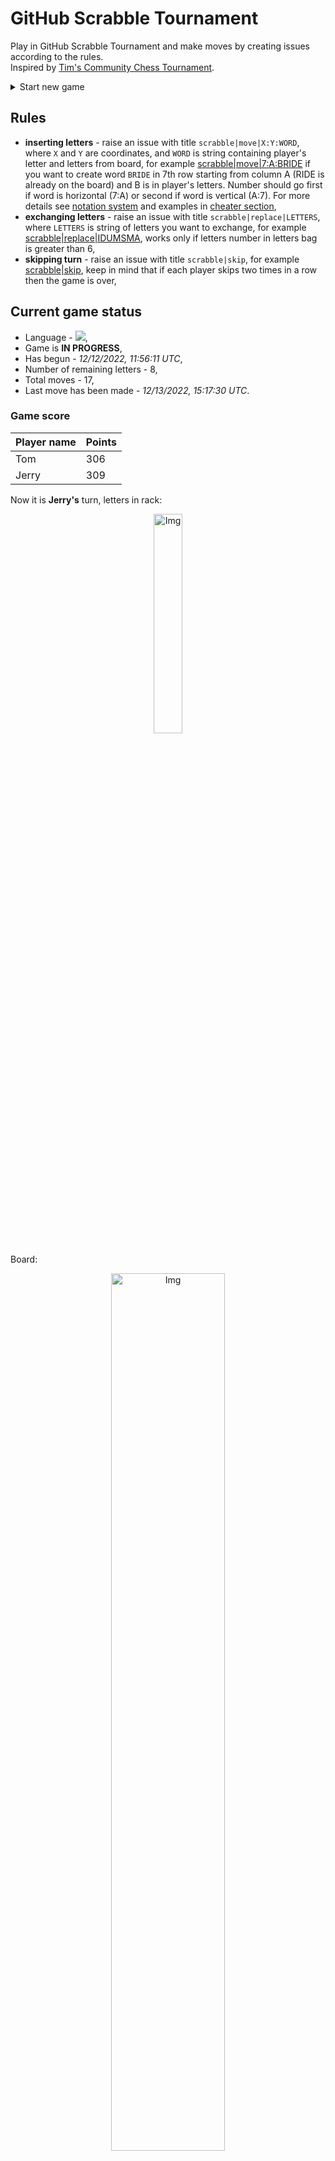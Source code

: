 
# GitHub Scrabble Tournament
Play in GitHub Scrabble Tournament and make moves by creating issues according to the rules.    
Inspired by [Tim's Community Chess Tournament](https://github.com/timburgan/).

<details>
  <summary>Start new game</summary>
  
 
 - [GB](https://github.com/radosz99/radosz99/issues/new?title=scrabble%7Cinit%7CGB&body=Just+push+%27Submit+new+issue%27+or+update+with+your+move)  ![](https://raw.githubusercontent.com/radosz99/radosz99/main/flags/GB.png)
 - [PL](https://github.com/radosz99/radosz99/issues/new?title=scrabble%7Cinit%7CPL&body=Just+push+%27Submit+new+issue%27+or+update+with+your+move)  ![](https://raw.githubusercontent.com/radosz99/radosz99/main/flags/PL.png)
 - [ES](https://github.com/radosz99/radosz99/issues/new?title=scrabble%7Cinit%7CES&body=Just+push+%27Submit+new+issue%27+or+update+with+your+move)  ![](https://raw.githubusercontent.com/radosz99/radosz99/main/flags/ES.png)
 - [DE](https://github.com/radosz99/radosz99/issues/new?title=scrabble%7Cinit%7CDE&body=Just+push+%27Submit+new+issue%27+or+update+with+your+move)  ![](https://raw.githubusercontent.com/radosz99/radosz99/main/flags/DE.png)
 - [FR](https://github.com/radosz99/radosz99/issues/new?title=scrabble%7Cinit%7CFR&body=Just+push+%27Submit+new+issue%27+or+update+with+your+move)  ![](https://raw.githubusercontent.com/radosz99/radosz99/main/flags/FR.png)
</details>
        

## Rules
 - **inserting letters** - raise an issue with title `scrabble|move|X:Y:WORD`, where `X` and `Y` are coordinates, and `WORD` is string containing player's letter and letters from board, for example [scrabble&#124;move&#124;7:A:BRIDE](https://github.com/radosz99/radosz99/issues/new?title=scrabble%7Cmove%7C7%3AA%3ABRIDE&body=Just+push+%27Submit+new+issue%27+or+update+with+your+move) if you want to create word `BRIDE` in 7th row starting from column A (RIDE is already on the board) and B is in player's letters. Number should go first if word is horizontal (7:A) or second if word is vertical (A:7). For more details see [notation system](https://en.wikipedia.org/wiki/Scrabble#Notation_system) and examples in [cheater section](#cheater),
 - **exchanging letters** - raise an issue with title `scrabble|replace|LETTERS`, where `LETTERS` is string of letters you want to exchange, for example [scrabble&#124;replace&#124;IDUMSMA](https://github.com/radosz99/radosz99/issues/new?title=scrabble%7Creplace%7CIDUMSMA&body=Just+push+%27Submit+new+issue%27+or+update+with+your+move), works only if letters number in letters bag is greater than 6,
 - **skipping turn** - raise an issue with title `scrabble|skip`, for example [scrabble&#124;skip](https://github.com/radosz99/radosz99/issues/new?title=scrabble%7Cskip&body=Just+push+%27Submit+new+issue%27+or+update+with+your+move), keep in mind that if each player skips two times in a row then the game is over,

## Current game status
 - Language - ![](https://raw.githubusercontent.com/radosz99/radosz99/main/flags/DE.png),
 - Game is **IN PROGRESS**,
 - Has begun - *12/12/2022, 11:56:11 UTC*,
 - Number of remaining letters - 8,
 - Total moves - 17,
 - Last move has been made - *12/13/2022, 15:17:30 UTC*.
    
### Game score
| Player name | Points |
 | - | - |  
| Tom | 306
| Jerry | 309

Now it is **Jerry's** turn, letters in rack:
<p align="center">
    <img src="https://raw.githubusercontent.com/radosz99/radosz99/main/rack.png" width=30% alt="Img"/>
</p>

Board:
<p align="center">
<img src="https://raw.githubusercontent.com/radosz99/radosz99/main/board.png" width=60% alt="Img"/>
</p>
    
## User leaderboard
| Moves | Who | Points |
| - | - | - |
| 17 | [@radosz99](github.com/radosz99)| 615

<a name="cheater"></a>
## Cheater section  
Try out my algorithm and check the moves that were found based on the state of the board and rack. :cowboy_hat_face:
<details>
  <summary>Reveal some fancy moves :)</summary>
  
  | Id | Move | Points |
  | - | - | - |  
|1 | [H:0:mausig](https://github.com/radosz99/radosz99/issues/new?title=scrabble%7Cmove%7CH%3A0%3Amausig&body=Just+push+%27Submit+new+issue%27+or+update+with+your+move) | 30 
|2 | [11:A:dummis](https://github.com/radosz99/radosz99/issues/new?title=scrabble%7Cmove%7C11%3AA%3Adummis&body=Just+push+%27Submit+new+issue%27+or+update+with+your+move) | 22 
|3 | [11:A:mausis](https://github.com/radosz99/radosz99/issues/new?title=scrabble%7Cmove%7C11%3AA%3Amausis&body=Just+push+%27Submit+new+issue%27+or+update+with+your+move) | 22 
|4 | [11:A:samums](https://github.com/radosz99/radosz99/issues/new?title=scrabble%7Cmove%7C11%3AA%3Asamums&body=Just+push+%27Submit+new+issue%27+or+update+with+your+move) | 22 
|5 | [11:B:damms](https://github.com/radosz99/radosz99/issues/new?title=scrabble%7Cmove%7C11%3AB%3Adamms&body=Just+push+%27Submit+new+issue%27+or+update+with+your+move) | 18 
|6 | [11:B:imams](https://github.com/radosz99/radosz99/issues/new?title=scrabble%7Cmove%7C11%3AB%3Aimams&body=Just+push+%27Submit+new+issue%27+or+update+with+your+move) | 18 
|7 | [11:B:mamis](https://github.com/radosz99/radosz99/issues/new?title=scrabble%7Cmove%7C11%3AB%3Amamis&body=Just+push+%27Submit+new+issue%27+or+update+with+your+move) | 18 
|8 | [11:B:mimus](https://github.com/radosz99/radosz99/issues/new?title=scrabble%7Cmove%7C11%3AB%3Amimus&body=Just+push+%27Submit+new+issue%27+or+update+with+your+move) | 18 
|9 | [6:A:yam](https://github.com/radosz99/radosz99/issues/new?title=scrabble%7Cmove%7C6%3AA%3Ayam&body=Just+push+%27Submit+new+issue%27+or+update+with+your+move) | 17 
|10 | [11:C:mims](https://github.com/radosz99/radosz99/issues/new?title=scrabble%7Cmove%7C11%3AC%3Amims&body=Just+push+%27Submit+new+issue%27+or+update+with+your+move) | 16 
</details>
    
## Latest moves
<details>
<summary>Show 10 latest moves</summary>
  
  
  | Id | Type | Move / Letters to replace | Created words / New letters | Date | Points | Player | Who |
  | - | - | - | - | - | - | - | - |
|16| INSERT | 1:A:iqs | ['IQS'] | 12/13/2022, 15:17:30 UTC | 24 | Tom | [@radosz99](github.com/radosz99) |
|15| INSERT | F:11:spür | ['SPÜR'] | 12/13/2022, 15:14:49 UTC | 24 | Jerry | [@radosz99](github.com/radosz99) |
|14| INSERT | A:0:tilbury | ['TILBURY'] | 12/13/2022, 15:07:26 UTC | 57 | Tom | [@radosz99](github.com/radosz99) |
|13| INSERT | 3:A:behex | ['BEHEX'] | 12/13/2022, 15:06:15 UTC | 36 | Jerry | [@radosz99](github.com/radosz99) |
|12| INSERT | E:1:nexus | ['NEXUS'] | 12/12/2022, 17:22:29 UTC | 24 | Tom | [@radosz99](github.com/radosz99) |
|11| INSERT | 5:D:assige | ['ASSIGE'] | 12/12/2022, 14:44:56 UTC | 9 | Jerry | [@radosz99](github.com/radosz99) |
|10| INSERT | I:5:einzug | ['EINZUG'] | 12/12/2022, 13:20:09 UTC | 13 | Tom | [@radosz99](github.com/radosz99) |
|9| INSERT | 14:F:rohöle | ['ROHÖLE'] | 12/12/2022, 13:15:04 UTC | 16 | Jerry | [@radosz99](github.com/radosz99) |
|8| INSERT | 9:H:juckt | ['JUCKT'] | 12/12/2022, 13:13:57 UTC | 24 | Tom | [@radosz99](github.com/radosz99) |
|7| INSERT | O:0:eintoren | ['EINTOREN'] | 12/12/2022, 13:13:01 UTC | 131 | Jerry | [@radosz99](github.com/radosz99) |
</details>
    